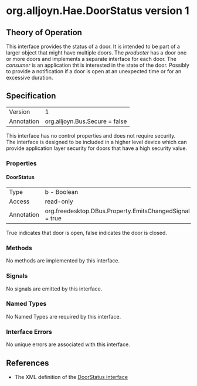 # org.alljoyn.Hae.DoorStatus version 1

## Theory of Operation


This interface provides the status of a door.  It is intended to be part of a 
larger object that might have multiple doors.  The _producter_ has a door one 
or more doors and implements a separate interface for each door.  The _consumer_
is an application tht is interested in the state of the door.  Possibly to 
provide a notification if a door is open at an unexpected time or for an 
excessive duration.

## Specification

|                       |                                                                       |
|-----------------------|-----------------------------------------------------------------------|
| Version               | 1                                                                     |
| Annotation            | org.alljoyn.Bus.Secure = false                                        |

This interface has no control properties and does not require security.  
The interface is designed to be included in a higher level device which can
provide application layer security for doors that have a high security value.



### Properties

#### DoorStatus

|                       |                                                                       |
|-----------------------|-----------------------------------------------------------------------|
| Type                  | b - Boolean                                                           |
| Access                | read-only                                                             |
| Annotation            | org.freedesktop.DBus.Property.EmitsChangedSignal = true               |

True indicates that door is open, false indicates the door is closed.  

### Methods

No methods are implemented by this interface.

### Signals

No signals are emitted by this interface.

### Named Types

No Named Types are required by this interface.

### Interface Errors

No unique errors are associated with this interface.

## References

* The XML definition of the [DoorStatus interface](org.alljoyn.Hae.DoorStatus-v1.xml)


